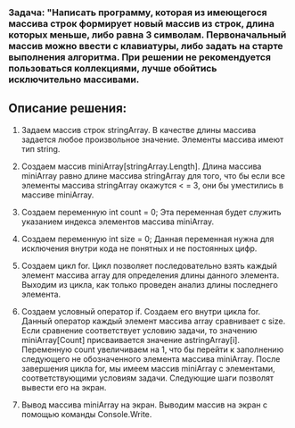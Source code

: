 ### Задача: "Написать программу, которая из имеющегося массива строк формирует новый массив из строк, длина которых меньше, либо равна 3 символам. Первоначальный массив можно ввести с клавиатуры, либо задать на старте выполнения алгоритма. При решении не рекомендуется пользоваться коллекциями, лучше обойтись исключительно массивами.

## **Описание решения**:

1. Задаем массив строк stringArray. В качестве длины массива задается любое произвольное значение. Элементы массива имеют тип string.

2. Создаем массив miniArray[stringArray.Length]. Длина массива miniArray равно длине массива stringArray для того, что бы если все элементы массива stringArray окажутся < = 3, они бы уместились в массиве miniArray.

3. Сoздаем переменную int count = 0; Эта переменная будет служить указанием индекса элементов массива miniArray.

4. Создаем переменную int size = 0; Данная переменная нужна для исключения внутри кода не понятных и не постоянных цифр.

5. Создаем цикл for. Цикл позволяет последовательно взять каждый элемент массива array для определения длины данного элемента. Выходим из цикла, как только проведен анализ длины последнего элемента.

6. Создаем условный оператор if. Создаем его внутри цикла for. Данный оператор каждый элемент массива array сравнивает с size. Если сравнение соответствует условию задачи, то значению miniArray[Count] присваивается значение astringArray[i]. Переменную count увеличиваем на 1, что бы перейти к заполнению следующего не обозначенного элемента массива miniArray. После завершения цикла for, мы имеем массив miniArray с элементами, соответствующими условиям задачи. Следующие шаги позволят вывести его на экран.

7. Вывод массива miniArray на экран. Выводим массив на экран с помощью команды Console.Write.